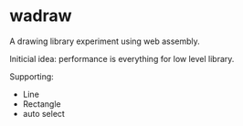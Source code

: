# wadraw
A drawing library experiment using web assembly.

Initicial idea: performance is everything for low level library. 

Supporting:

- Line
- Rectangle
- auto select
